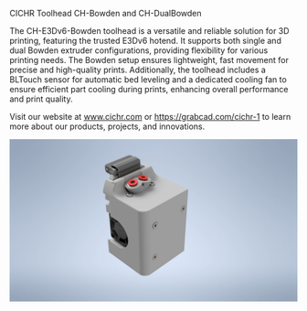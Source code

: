 CICHR Toolhead CH-Bowden and CH-DualBowden

The CH-E3Dv6-Bowden toolhead is a versatile and reliable solution for 3D printing, featuring the trusted E3Dv6 hotend. It supports both single and dual Bowden extruder configurations, providing flexibility for various printing needs. The Bowden setup ensures lightweight, fast movement for precise and high-quality prints. Additionally, the toolhead includes a BLTouch sensor for automatic bed leveling and a dedicated cooling fan to ensure efficient part cooling during prints, enhancing overall performance and print quality.

Visit our website at www.cichr.com or https://grabcad.com/cichr-1 to learn more about our products, projects, and innovations.

 ![CH-BOWDEN](https://github.com/CICHR/CH-Toolheads/blob/main/3D_PRINT/E3D_BOWDEN/FOTO/CH-BAMBU-DualBowden_01.jpg)
